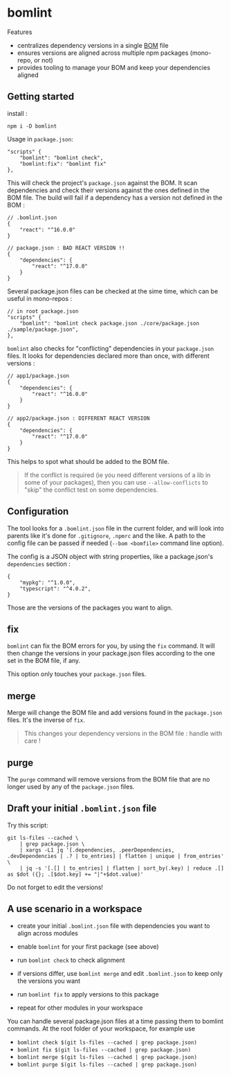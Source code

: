# bomlint

Features
* centralizes dependency versions in a single [BOM](https://ntia.gov/page/software-bill-materials) file
* ensures versions are aligned across multiple npm packages (mono-repo, or not)
* provides tooling to manage your BOM and keep your dependencies aligned

## Getting started

install : 

    npm i -D bomlint

Usage in `package.json`:

```
"scripts" {
    "bomlint": "bomlint check",
    "bomlint:fix": "bomlint fix"
},
```

This will check the project's `package.json` against the BOM. It scan dependencies and check 
their versions against the ones defined in the BOM file. The build will fail if a dependency
has a version not defined in the BOM :

```
// .bomlint.json
{
    "react": "^16.0.0"
}

// package.json : BAD REACT VERSION !!
{
    "dependencies": {
        "react": "^17.0.0"
    }
}
```

Several package.json files can be checked at the sime time, 
which can be useful in mono-repos :

```
// in root package.json
"scripts" {
    "bomlint": "bomlint check package.json ./core/package.json ./sample/package.json",
},
```

`bomlint` also checks for "conflicting" dependencies in your `package.json` files. It
looks for dependencies declared more than once, with different versions :

```
// app1/package.json
{
    "dependencies": {
        "react": "^16.0.0"
    }
}

// app2/package.json : DIFFERENT REACT VERSION
{
    "dependencies": {
        "react": "^17.0.0"
    }
}
```

This helps to spot what should be added to the BOM file. 

> If the conflict is required (ie you need different versions of a lib in some of your packages), 
then you can use `--allow-conflicts` to "skip" the conflict test on some dependencies.

## Configuration

The tool looks for a `.bomlint.json` file in the current folder, and will
look into parents like it's done for `.gitignore`, `.npmrc` and the like. 
A path to the config file can be passed if needed (`--bom <bomfile>` command line option).

The config is a JSON object with string properties, like a package.json's `dependencies` section :

```
{
    "mypkg": "^1.0.0",
    "typescript": "^4.0.2",
}
```

Those are the versions of the packages you want to align.

## fix

`bomlint` can fix the BOM errors for you, by using the `fix` command. 
It will then change the versions in your package.json files according to the one 
set in the BOM file, if any.

This option only touches your `package.json` files.

## merge

Merge will change the BOM file and add versions found in the `package.json` files.
It's the inverse of `fix`.

> This changes your dependency versions in the BOM file : handle with care !

## purge

The `purge` command will remove versions from the BOM file that are no longer used by any of the `package.json` files.

## Draft your initial `.bomlint.json` file

Try this script:
```
git ls-files --cached \
    | grep package.json \
    | xargs -L1 jq '[.dependencies, .peerDependencies, .devDependencies | .? | to_entries] | flatten | unique | from_entries' \
    | jq -s '[.[] | to_entries] | flatten | sort_by(.key) | reduce .[] as $dot ({}; .[$dot.key] += "|"+$dot.value)'
```
Do not forget to edit the versions!

## A use scenario in a workspace

- create your initial `.bomlint.json` file with dependencies you want to align across modules
- enable `bomlint` for your first package (see above)

- run `bomlint check` to check alignment
- if versions differ, use `bomlint merge` and edit `.bomlint.json` to keep only the versions you want
- run `bomlint fix` to apply versions to this package
- repeat for other modules in your workspace

You can handle several package.json files at a time passing them to bomlint commands.
At the root folder of your workspace, for example use
- `bomlint check $(git ls-files --cached | grep package.json)`
- `bomlint fix $(git ls-files --cached | grep package.json)`
- `bomlint merge $(git ls-files --cached | grep package.json)`
- `bomlint purge $(git ls-files --cached | grep package.json)`


